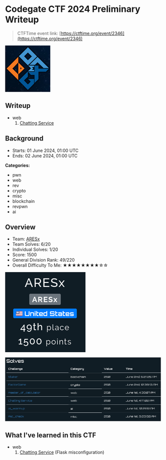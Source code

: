 # Codegate CTF 2024 Preliminary Writeup

> CTFTime event link: [https://ctftime.org/event/2346](https://ctftime.org/event/2346)

![](https://raw.githubusercontent.com/siunam321/CTF-Writeups/main/Codegate-CTF-2024-Preliminary/images/banner.png)

## Writeup

- web
    1. [Chatting Service](https://siunam321.github.io/ctf/Codegate-CTF-2024-Preliminary/web/Chatting-Service/)

## Background

- Starts: 01 June 2024, 01:00 UTC
- Ends: 02 June 2024, 01:00 UTC

**Categories:**

- pwn
- web
- rev
- crypto
- misc
- blockchain
- revpwn
- ai

## Overview

- Team: [ARESx](https://ctftime.org/team/128734)
- Team Solves: 6/20
- Individual Solves: 1/20
- Score: 1500
- General Division Rank: 49/220
- Overall Difficulty To Me: ★★★★★★★★☆☆

![](https://raw.githubusercontent.com/siunam321/CTF-Writeups/main/Codegate-CTF-2024-Preliminary/images/score.png)

![](https://raw.githubusercontent.com/siunam321/CTF-Writeups/main/Codegate-CTF-2024-Preliminary/images/solves.png)

## What I've learned in this CTF

- web
    1. [Chatting Service](https://siunam321.github.io/ctf/Codegate-CTF-2024-Preliminary/web/Chatting-Service/) (Flask misconfiguration)